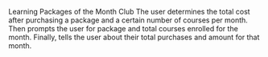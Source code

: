 Learning Packages of the Month Club
The user determines the total cost after purchasing a package and a certain number of courses per month. Then prompts the user for package and total courses enrolled for the month. Finally, tells the user about their total purchases and amount for that month.
